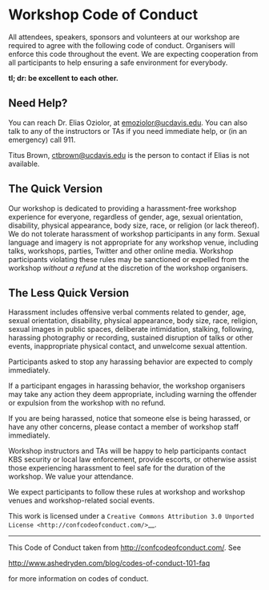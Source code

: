 Workshop Code of Conduct
========================

All attendees, speakers, sponsors and volunteers at our workshop
are required to agree with the following code of conduct. Organisers
will enforce this code throughout the event. We are expecting
cooperation from all participants to help ensuring a safe environment
for everybody.

**tl; dr: be excellent to each other.**

Need Help?
----------

You can reach Dr. Elias Oziolor, at [emoziolor@ucdavis.edu](mailto:emoziolor@ucdavis.edu).  You can also talk to
any of the instructors or TAs if you need immediate help, or (in an
emergency) call 911.

Titus Brown, [ctbrown@ucdavis.edu](mailto:ctbrown@ucdavis.edu) is the person to contact if
Elias is not available.

The Quick Version
-----------------

Our workshop is dedicated to providing a harassment-free workshop
experience for everyone, regardless of gender, age, sexual
orientation, disability, physical appearance, body size, race, or
religion (or lack thereof). We do not tolerate harassment of workshop
participants in any form. Sexual language and imagery is not
appropriate for any workshop venue, including talks, workshops,
parties, Twitter and other online media. Workshop participants
violating these rules may be sanctioned or expelled from the workshop
*without a refund* at the discretion of the workshop
organisers.

The Less Quick Version
----------------------

Harassment includes offensive verbal comments related to gender, age,
sexual orientation, disability, physical appearance, body size, race,
religion, sexual images in public spaces, deliberate intimidation,
stalking, following, harassing photography or recording, sustained
disruption of talks or other events, inappropriate physical contact,
and unwelcome sexual attention.

Participants asked to stop any harassing behavior are expected to
comply immediately.

If a participant engages in harassing behavior, the workshop
organisers may take any action they deem appropriate, including
warning the offender or expulsion from the workshop with no refund.

If you are being harassed, notice that someone else is being harassed,
or have any other concerns, please contact a member of workshop
staff immediately.

Workshop instructors and TAs will be happy to help participants
contact KBS security or local law enforcement, provide escorts, or
otherwise assist those experiencing harassment to feel safe for the
duration of the workshop. We value your attendance.

We expect participants to follow these rules at workshop and workshop
venues and workshop-related social events.

This work is licensed under a `Creative Commons Attribution 3.0
Unported License <http://confcodeofconduct.com/>`__.

----

This Code of Conduct taken from http://confcodeofconduct.com/. See

http://www.ashedryden.com/blog/codes-of-conduct-101-faq

for more information on codes of conduct.
